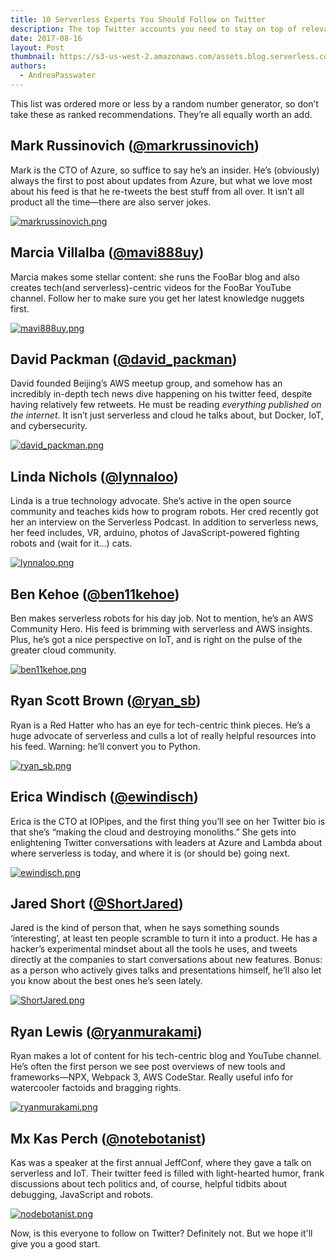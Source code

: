 ```yaml
---
title: 10 Serverless Experts You Should Follow on Twitter
description: The top Twitter accounts you need to stay on top of relevant serverless, event-driven architecture, and other tech news.
date: 2017-08-16
layout: Post
thumbnail: https://s3-us-west-2.amazonaws.com/assets.blog.serverless.com/serverless_twitter.jpg
authors:
  - AndreaPasswater
---
```


This list was ordered more or less by a random number generator, so don’t take these as ranked recommendations. They’re all equally worth an add.

## Mark Russinovich ([@markrussinovich](https://twitter.com/markrussinovich))
Mark is the CTO of Azure, so suffice to say he’s an insider. He’s (obviously) always the first to post about updates from Azure, but what we love most about his feed is that he re-tweets the best stuff from all over. It isn’t all product all the time—there are also server jokes.

[![](https://s3-us-west-2.amazonaws.com/assets.blog.serverless.com/10+Serverless+Heroes/markrussinovich1.png "markrussinovich.png")](https://twitter.com/markrussinovich)

## Marcia Villalba ([@mavi888uy](https://twitter.com/mavi888uy?lang=en))
Marcia makes some stellar content: she runs the FooBar blog and also creates tech(and serverless)-centric videos for the FooBar YouTube channel. Follow her to make sure you get her latest knowledge nuggets first.

[![](https://s3-us-west-2.amazonaws.com/assets.blog.serverless.com/10+Serverless+Heroes/mavi888uy.png "mavi888uy.png")](https://twitter.com/mavi888uy?lang=en)

## David Packman ([@david_packman](https://twitter.com/david_packman))
David founded Beijing’s AWS meetup group, and somehow has an incredibly in-depth tech news dive happening on his twitter feed, despite having relatively few retweets. He must be reading *everything published on the internet*. It isn’t just serverless and cloud he talks about, but Docker, IoT, and cybersecurity.

[![](https://s3-us-west-2.amazonaws.com/assets.blog.serverless.com/10+Serverless+Heroes/david_packman.png "david_packman.png")](https://twitter.com/david_packman)

## Linda Nichols ([@lynnaloo](https://twitter.com/lynnaloo))
Linda is a true technology advocate. She’s active in the open source community and teaches kids how to program robots. Her cred recently got her an interview on the Serverless Podcast. In addition to serverless news, her feed includes, VR, arduino, photos of JavaScript-powered fighting robots and (wait for it…) cats.

[![](https://s3-us-west-2.amazonaws.com/assets.blog.serverless.com/10+Serverless+Heroes/lynnaloo.png "lynnaloo.png")](https://twitter.com/lynnaloo)

## Ben Kehoe ([@ben11kehoe](https://twitter.com/ben11kehoe))
Ben makes serverless robots for his day job. Not to mention, he’s an AWS Community Hero. His feed is brimming with serverless and AWS insights. Plus, he’s got a nice perspective on IoT, and is right on the pulse of the greater cloud community.

[![](https://s3-us-west-2.amazonaws.com/assets.blog.serverless.com/10+Serverless+Heroes/ben11kehoe.png "ben11kehoe.png")](https://twitter.com/ben11kehoe)

## Ryan Scott Brown ([@ryan_sb](https://twitter.com/ryan_sb))
Ryan is a Red Hatter who has an eye for tech-centric think pieces. He’s a huge advocate of serverless and culls a lot of really helpful resources into his feed. Warning: he’ll convert you to Python.

[![](https://s3-us-west-2.amazonaws.com/assets.blog.serverless.com/10+Serverless+Heroes/ryan_sb.png "ryan_sb.png")](https://twitter.com/ryan_sb)

## Erica Windisch ([@ewindisch](https://twitter.com/ewindisch))
Erica is the CTO at IOPipes, and the first thing you’ll see on her Twitter bio is that she’s “making the cloud and destroying monoliths.” She gets into enlightening Twitter conversations with leaders at Azure and Lambda about where serverless is today, and where it is (or should be) going next.

[![](https://s3-us-west-2.amazonaws.com/assets.blog.serverless.com/10+Serverless+Heroes/ewindisch.png "ewindisch.png")](https://twitter.com/ewindisch)

## Jared Short ([@ShortJared](https://twitter.com/ShortJared))
Jared is the kind of person that, when he says something sounds ‘interesting’, at least ten people scramble to turn it into a product. He has a hacker’s experimental mindset about all the tools he uses, and tweets directly at the companies to start conversations about new features. Bonus: as a person who actively gives talks and presentations himself, he’ll also let you know about the best ones he’s seen lately.

[![](https://s3-us-west-2.amazonaws.com/assets.blog.serverless.com/10+Serverless+Heroes/ShortJared.png "ShortJared.png")](https://twitter.com/ShortJared)

## Ryan Lewis ([@ryanmurakami](https://twitter.com/ryanmurakami))
Ryan makes a lot of content for his tech-centric blog and YouTube channel. He’s often the first person we see post overviews of new tools and frameworks—NPX, Webpack 3, AWS CodeStar. Really useful info for watercooler factoids and bragging rights.

[![](https://s3-us-west-2.amazonaws.com/assets.blog.serverless.com/10+Serverless+Heroes/ryanmurakami.png "ryanmurakami.png")](https://twitter.com/ryanmurakami)

## Mx Kas Perch ([@notebotanist](https://twitter.com/nodebotanist))
Kas was a speaker at the first annual JeffConf, where they gave a talk on serverless and IoT. Their twitter feed is filled with light-hearted humor, frank discussions about tech politics and, of course, helpful tidbits about debugging, JavaScript and robots. 

[![](https://s3-us-west-2.amazonaws.com/assets.blog.serverless.com/10+Serverless+Heroes/nodebotanist.png "nodebotanist.png")](https://twitter.com/nodebotanist)

Now, is this everyone to follow on Twitter? Definitely not. But we hope it'll give you a good start.
